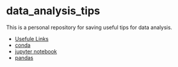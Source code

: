 # data_analysis_tips

This is a personal repository for saving useful tips for data analysis.

* [Usefule Links](docs/useful_links.md)
* [conda](docs/conda.md)
* [jupyter notebook](docs/jupyter_notebook.md)
* [pandas](docs/pandas.md)
